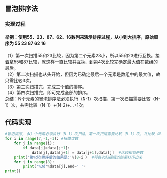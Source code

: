 ## 冒泡排序法
### 实现过程
#### 举例：使用55、23、87、62、16数列来演示排序过程，从小到大排序，原始顺序为 55 23 87 62 16 
  （1）第一次扫描55和23比较，因为第二个元素23小，所以55和23进行互换。接着拿55和87比较，就这样一直比较并互换，到第4次比较完确定最大值在数组的最后。  <br>
  （2）第二次扫描也从头开始，但因为已确定最后一个元素是数组中的最大值，故只需比较3次。  <br>
  （3）第三次扫描完，完成三个值的排序。  <br>
  （4）第四次扫描完，即可完成全部的排序。  <br>
  总结：N个元素的冒泡排序法必须执行（N-1）次扫描，第一次扫描需要比较（N-1）次，共需比较（N-1）+(N-2)+...+1次。
## 代码实现
```python
#冒泡排序,（N）个元素必须执行（N-1）次扫描，第一次扫描需要比较（N-1）次，共比较（N-1）+（N-2）+...+1次
for i in range(7,-1,-1): #扫描次数
    for j in range(i):
        if data[j]>data[j+1]:
            data[j],data[j+1] = data[j+1],data[j]  #比较相邻两数
    print('第%d次排序后的结果是:'%(8-i))  #将各次扫描后的结果打印出来
    for j in range(8):
        print('%3d'%data[j],end=' ')
print()
```
